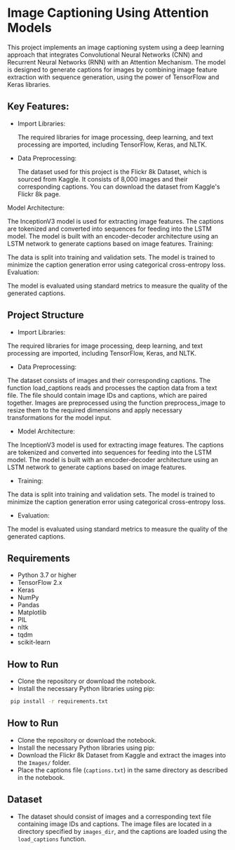 
# Image Captioning Using Attention Models

This project implements an image captioning system using a deep learning approach that integrates Convolutional Neural Networks (CNN) and Recurrent Neural Networks (RNN) with an Attention Mechanism. The model is designed to generate captions for images by combining image feature extraction with sequence generation, using the power of TensorFlow and Keras libraries.


## Key Features:

- Import Libraries:

  The required libraries for image processing, deep learning, and text processing are imported, including TensorFlow, Keras, and NLTK.
- Data Preprocessing:

  The dataset used for this project is the Flickr 8k Dataset, which is sourced from Kaggle. It consists of 8,000 images and their corresponding captions. You can download the dataset from Kaggle's Flickr 8k page.

Model Architecture:

The InceptionV3 model is used for extracting image features.
The captions are tokenized and converted into sequences for feeding into the LSTM model.
The model is built with an encoder-decoder architecture using an LSTM network to generate captions based on image features.
Training:

The data is split into training and validation sets.
The model is trained to minimize the caption generation error using categorical cross-entropy loss.
Evaluation:

The model is evaluated using standard metrics to measure the quality of the generated captions.



## Project Structure

- Import Libraries:

The required libraries for image processing, deep learning, and text processing are imported, including TensorFlow, Keras, and NLTK.

- Data Preprocessing:

The dataset consists of images and their corresponding captions.
The function load_captions reads and processes the caption data from a text file. The file should contain image IDs and captions, which are paired together.
Images are preprocessed using the function preprocess_image to resize them to the required dimensions and apply necessary transformations for the model input.

- Model Architecture:

The InceptionV3 model is used for extracting image features.
The captions are tokenized and converted into sequences for feeding into the LSTM model.
The model is built with an encoder-decoder architecture using an LSTM network to generate captions based on image features.

- Training:

The data is split into training and validation sets.
The model is trained to minimize the caption generation error using categorical cross-entropy loss.

- Evaluation:

The model is evaluated using standard metrics to measure the quality of the generated captions.
## Requirements

- Python 3.7 or higher
- TensorFlow 2.x
- Keras
- NumPy
- Pandas
- Matplotlib
- PIL
- nltk
- tqdm
- scikit-learn
## How to Run

- Clone the repository or download the notebook.
- Install the necessary Python libraries using pip:

```bash
 pip install -r requirements.txt
```
    
## How to Run

- Clone the repository or download the notebook.
- Install the necessary Python libraries using pip:
- Download the Flickr 8k Dataset from Kaggle and extract the images into the ```Images/``` folder.
- Place the captions file (```captions.txt```) in the same directory as described in the notebook.
## Dataset
- The dataset should consist of images and a corresponding text file containing image IDs and captions. The image files are located in a directory specified by ```images_dir```, and the captions are loaded using the ```load_captions``` function.